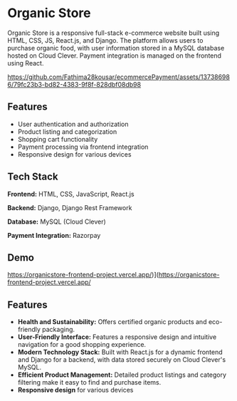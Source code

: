 

# Organic Store

Organic Store is a responsive full-stack e-commerce website built using HTML, CSS, JS, React.js, and Django. The platform allows users to purchase organic food, with user information stored in a MySQL database hosted on Cloud Clever. Payment integration is managed on the frontend using React.




https://github.com/Fathima28kousar/ecommercePayment/assets/137386986/79fc23b3-bd82-4383-9f8f-828dbf08db98



## Features

- User authentication and authorization
- Product listing and categorization
- Shopping cart functionality
- Payment processing via frontend integration
- Responsive design for various devices


## Tech Stack

**Frontend:** HTML, CSS, JavaScript, React.js

**Backend:** Django, Django Rest Framework

**Database:** MySQL (Cloud Clever)

**Payment Integration:** Razorpay


## Demo
https://organicstore-frontend-project.vercel.app/)](https://organicstore-frontend-project.vercel.app/


## Features

- **Health and Sustainability:**  Offers certified organic products and eco-friendly packaging.
- **User-Friendly Interface:** Features a responsive design and intuitive navigation for a good shopping experience.
- **Modern Technology Stack:** Built with React.js for a dynamic frontend and Django for a backend, with data stored securely on Cloud Clever's MySQL.
- **Efficient Product Management:** Detailed product listings and category filtering make it easy to find and purchase items.
- **Responsive design** for various devices


